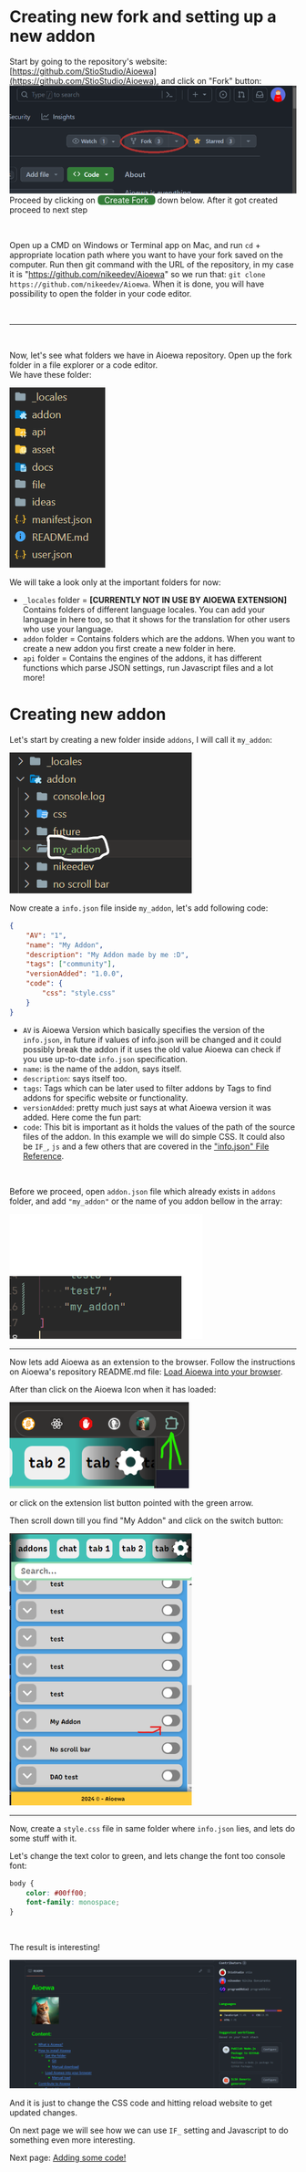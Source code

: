 # Creating new fork and setting up a new addon


Start by going to the repository's website: [https://github.com/StioStudio/Aioewa](https://github.com/StioStudio/Aioewa), and click on "Fork" button: ![](../assets/fork.png)
 Proceed by clicking on <span style="background-color:#347d39;color:#ffffff; padding: 0px 12px; border-width: 1px;border-radius: 6px;">Create Fork</span> down below. After it got created proceed to next step 

<br>

Open up a CMD on Windows or Terminal app on Mac, and run `cd` + appropriate location path where you want to have your fork saved on the computer. Run then git command with the URL of the repository, in my case it is "https://github.com/nikeedev/Aioewa" so we run that: `git clone https://github.com/nikeedev/Aioewa`. When it is done, you will have possibility to open the folder in your code editor. 

<br>

---

<br>

Now, let's see what folders we have in Aioewa repository. Open up the fork folder in a file explorer or a code editor.
<br>We have these folder:


![](../assets/folders.png)

We will take a look only at the important folders for now: 
- `_locales` folder = **[CURRENTLY NOT IN USE BY AIOEWA EXTENSION]** Contains folders of different language locales. You can add your language in here too, so that it shows for the translation for other users who use your language.
- `addon` folder = Contains folders which are the addons. When you want to create a new addon you first create a new folder in here.
- `api` folder = Contains the engines of the addons, it has different functions which parse JSON settings, run Javascript files and a lot more!

# Creating new addon

Let's start by creating a new folder inside `addons`, I will call it `my_addon`:

![](../assets/new_addon.png)

Now create a `info.json` file inside `my_addon`, let's add following code:

```json
{
    "AV": "1",
    "name": "My Addon",
    "description": "My Addon made by me :D",
    "tags": ["community"],
    "versionAdded": "1.0.0",
    "code": {
        "css": "style.css"
    }
}
```

- `AV` is Aioewa Version which basically specifies the version of the `info.json`, in future if values of info.json will be changed and it could possibly break the addon if it uses the old value Aioewa can check if you use up-to-date `info.json` specification.
- `name`: is the name of the addon, says itself.
- `description`: says itself too.
- `tags`: Tags which can be later used to filter addons by Tags to find addons for specific website or functionality.
- `versionAdded`: pretty much just says at what Aioewa version it was added.
Here come the fun part:
- `code`: This bit is important as it holds the values of the path of the source files of the addon. In this example we will do simple CSS. It could also be `IF_`, `js` and a few others that are covered in the ["info.json" File Reference](../info_json.md).

<br>

Before we proceed, open `addon.json` file which already exists in `addons` folder, and add `"my_addon"` or the name of you addon bellow in the array:

![](../assets/addonjson.png)

---

Now lets add Aioewa as an extension to the browser. Follow the instructions on Aioewa's repository README.md file: [Load Aioewa into your browser](https://github.com/StioStudio/Aioewa?tab=readme-ov-file#load-aioewa-into-your-browser).

After than click on the Aioewa Icon when it has loaded:

![](../assets/openaioewa.png)

or click on the extension list button pointed with the green arrow.

Then scroll down till you find "My Addon" and click on the switch button:

![](../assets/myaddonon.png)

---


Now, create a `style.css` file in same folder where `info.json` lies, and lets do some stuff with it.

Let's change the text color to green, and lets change the font too console font:

```css
body {
    color: #00ff00;
    font-family: monospace;
}
```

<br>

The result is interesting!

![](../assets/result.png)

And it is just to change the CSS code and hitting reload website to get updated changes. 

On next page we will see how we can use `IF_` setting and Javascript to do something even more interesting. 

Next page: [Adding some code!](./adding_code.md)
